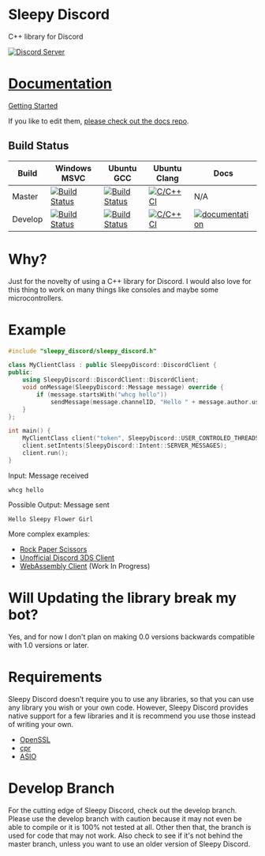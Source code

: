 # Sleepy Discord
C++ library for Discord

[![Discord Server](https://discordapp.com/api/guilds/566681036935790615/widget.png?style=banner2)](https://discord.gg/5VDrVfK)

# [Documentation](https://yourwaifu.dev/sleepy-discord/docs/)
[Getting Started](https://yourwaifu.dev/sleepy-discord/docs/)<br />

If you like to edit them, [please check out the docs repo](https://github.com/yourWaifu/sleepy-discord-docs).

## Build Status
| Build | Windows MSVC | Ubuntu GCC | Ubuntu Clang | Docs |
| ------ | ------- | ------ | ----- | ---- |
| Master   | [![Build Status](https://dev.azure.com/wuhao64/sleepy-discord/_apis/build/status/yourWaifu.sleepy-discord?branchName=master)](https://dev.azure.com/wuhao64/sleepy-discord/_build/?definitionId=2) | [![Build Status](https://travis-ci.org/yourWaifu/sleepy-discord.svg?branch=master)](https://travis-ci.org/yourWaifu/sleepy-discord) | [![C/C++ CI](https://github.com/yourWaifu/sleepy-discord/actions/workflows/ccpp.yml/badge.svg?branch=master)](https://github.com/yourWaifu/sleepy-discord/actions/workflows/ccpp.yml) | N/A |
| Develop   | [![Build Status](https://dev.azure.com/wuhao64/sleepy-discord/_apis/build/status/yourWaifu.sleepy-discord?branchName=develop)](https://dev.azure.com/wuhao64/sleepy-discord/_build/latest?definitionId=2) | [![Build Status](https://travis-ci.org/yourWaifu/sleepy-discord.svg?branch=develop)](https://travis-ci.org/yourWaifu/sleepy-discord) | [![C/C++ CI](https://github.com/yourWaifu/sleepy-discord/actions/workflows/ccpp.yml/badge.svg?branch=develop)](https://github.com/yourWaifu/sleepy-discord/actions/workflows/ccpp.yml) | [![documentation](https://github.com/yourWaifu/sleepy-discord/actions/workflows/documentation.yml/badge.svg?branch=develop)](https://github.com/yourWaifu/sleepy-discord/actions/workflows/documentation.yml)

# Why?
Just for the novelty of using a C++ library for Discord. I would also love for this thing to work on many things like consoles and maybe some microcontrollers.

# Example
```cpp
#include "sleepy_discord/sleepy_discord.h"

class MyClientClass : public SleepyDiscord::DiscordClient {
public:
	using SleepyDiscord::DiscordClient::DiscordClient;
	void onMessage(SleepyDiscord::Message message) override {
		if (message.startsWith("whcg hello"))
			sendMessage(message.channelID, "Hello " + message.author.username);
	}
};

int main() {
	MyClientClass client("token", SleepyDiscord::USER_CONTROLED_THREADS);
	client.setIntents(SleepyDiscord::Intent::SERVER_MESSAGES);
	client.run();
}
```
Input: Message received
```
whcg hello
```
Possible Output: Message sent
```
Hello Sleepy Flower Girl
```

More complex examples:
 - [Rock Paper Scissors](https://github.com/yourWaifu/sleepy-discord/blob/master/examples/rock-paper-scissors/main.cpp)
 - [Unofficial Discord 3DS Client](https://github.com/yourWaifu/Unofficial-Discord-3DS-Client)
 - [WebAssembly Client](https://github.com/yourWaifu/sleepy-discord/tree/master/examples/wasm_example) (Work In Progress)
# Will Updating the library break my bot?

Yes, and for now I don't plan on making 0.0 versions backwards compatible with 1.0 versions or later.

# Requirements
Sleepy Discord doesn't require you to use any libraries, so that you can use any library you wish or your own code. However, Sleepy Discord provides native support for a few libraries and it is recommend you use those instead of writing your own.

* [OpenSSL](https://www.openssl.org/)
* [cpr](https://github.com/whoshuu/cpr)
* [ASIO](https://think-async.com/Asio/)

# Develop Branch
For the cutting edge of Sleepy Discord, check out the develop branch. Please use the develop branch with caution because it may not even be able to compile or it is 100% not tested at all. Other then that, the branch is used for code that may not work. Also check to see if it's not behind the master branch, unless you want to use an older version of Sleepy Discord.
